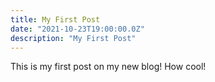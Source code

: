```yaml
---
title: My First Post
date: "2021-10-23T19:00:00.0Z"
description: "My First Post"
---
```


This is my first post on my new blog! How cool!
